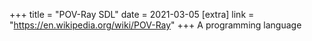 +++
title = "POV-Ray SDL"
date = 2021-03-05
[extra]
link = "https://en.wikipedia.org/wiki/POV-Ray"
+++
A programming language

